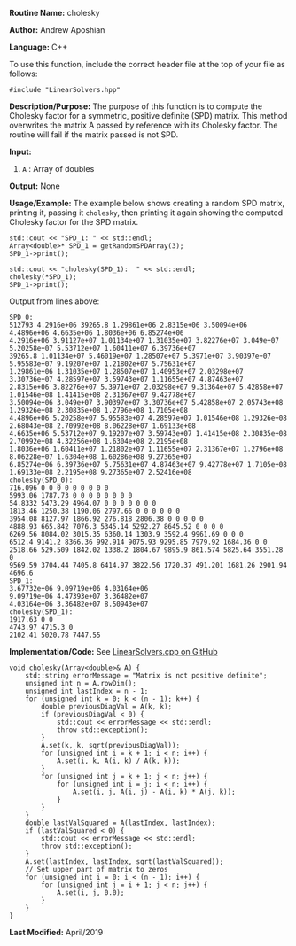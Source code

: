 **Routine Name:** cholesky

**Author:** Andrew Aposhian

**Language:** C++

To use this function, include the correct header file at the top of your file as follows:
```
#include "LinearSolvers.hpp"
```

**Description/Purpose:** The purpose of this function is to compute the Cholesky factor for a symmetric, positive definite (SPD) matrix. This method overwrites the matrix A passed by reference with its Cholesky factor. The routine will fail if the matrix passed is not SPD.

**Input:**
1. `A` : Array of doubles

**Output:** None

**Usage/Example:** The example below shows creating a random SPD matrix, printing it, passing it `cholesky`, then printing it again showing the computed Cholesky factor for the SPD matrix.
```
std::cout << "SPD_1: " << std::endl;
Array<double>* SPD_1 = getRandomSPDArray(3);
SPD_1->print();

std::cout << "cholesky(SPD_1):  " << std::endl;
cholesky(*SPD_1);
SPD_1->print();
```

Output from lines above:
```
SPD_0: 
512793 4.2916e+06 39265.8 1.29861e+06 2.8315e+06 3.50094e+06 4.4896e+06 4.6635e+06 1.8036e+06 6.85274e+06 
4.2916e+06 3.91127e+07 1.01134e+07 1.31035e+07 3.82276e+07 3.049e+07 5.20258e+07 5.53712e+07 1.60411e+07 6.39736e+07 
39265.8 1.01134e+07 5.46019e+07 1.28507e+07 5.3971e+07 3.90397e+07 5.95583e+07 9.19207e+07 1.21802e+07 5.75631e+07 
1.29861e+06 1.31035e+07 1.28507e+07 1.40953e+07 2.03298e+07 3.30736e+07 4.28597e+07 3.59743e+07 1.11655e+07 4.87463e+07 
2.8315e+06 3.82276e+07 5.3971e+07 2.03298e+07 9.31364e+07 5.42858e+07 1.01546e+08 1.41415e+08 2.31367e+07 9.42778e+07 
3.50094e+06 3.049e+07 3.90397e+07 3.30736e+07 5.42858e+07 2.05743e+08 1.29326e+08 2.30835e+08 1.2796e+08 1.7105e+08 
4.4896e+06 5.20258e+07 5.95583e+07 4.28597e+07 1.01546e+08 1.29326e+08 2.68043e+08 2.70992e+08 8.06228e+07 1.69133e+08 
4.6635e+06 5.53712e+07 9.19207e+07 3.59743e+07 1.41415e+08 2.30835e+08 2.70992e+08 4.32256e+08 1.6304e+08 2.2195e+08 
1.8036e+06 1.60411e+07 1.21802e+07 1.11655e+07 2.31367e+07 1.2796e+08 8.06228e+07 1.6304e+08 1.60286e+08 9.27365e+07 
6.85274e+06 6.39736e+07 5.75631e+07 4.87463e+07 9.42778e+07 1.7105e+08 1.69133e+08 2.2195e+08 9.27365e+07 2.52416e+08 
cholesky(SPD_0):  
716.096 0 0 0 0 0 0 0 0 0 
5993.06 1787.73 0 0 0 0 0 0 0 0 
54.8332 5473.29 4964.07 0 0 0 0 0 0 0 
1813.46 1250.38 1190.06 2797.66 0 0 0 0 0 0 
3954.08 8127.97 1866.92 276.818 2806.38 0 0 0 0 0 
4888.93 665.842 7076.3 5345.14 5292.27 8645.52 0 0 0 0 
6269.56 8084.02 3015.35 6360.14 1303.9 3592.4 9961.69 0 0 0 
6512.4 9141.2 8366.36 992.914 9075.93 9295.85 7979.92 1684.36 0 0 
2518.66 529.509 1842.02 1338.2 1804.67 9895.9 861.574 5825.64 3551.28 0 
9569.59 3704.44 7405.8 6414.97 3822.56 1720.37 491.201 1681.26 2901.94 4696.6 
SPD_1: 
3.67732e+06 9.09719e+06 4.03164e+06 
9.09719e+06 4.47393e+07 3.36482e+07 
4.03164e+06 3.36482e+07 8.50943e+07 
cholesky(SPD_1):  
1917.63 0 0 
4743.97 4715.3 0 
2102.41 5020.78 7447.55 
```

**Implementation/Code:**
See [LinearSolvers.cpp on GitHub](https://github.com/aposhiana/math5610/blob/master/src/lib/LinearSolvers.cpp)
```
void cholesky(Array<double>& A) {
    std::string errorMessage = "Matrix is not positive definite";
    unsigned int n = A.rowDim();
    unsigned int lastIndex = n - 1;
    for (unsigned int k = 0; k < (n - 1); k++) {
        double previousDiagVal = A(k, k);
        if (previousDiagVal < 0) {
            std::cout << errorMessage << std::endl;
            throw std::exception();
        }
        A.set(k, k, sqrt(previousDiagVal));
        for (unsigned int i = k + 1; i < n; i++) {
            A.set(i, k, A(i, k) / A(k, k));
        }
        for (unsigned int j = k + 1; j < n; j++) {
            for (unsigned int i = j; i < n; i++) {
                A.set(i, j, A(i, j) - A(i, k) * A(j, k));
            }
        }
    }
    double lastValSquared = A(lastIndex, lastIndex);
    if (lastValSquared < 0) {
        std::cout << errorMessage << std::endl;
        throw std::exception();
    }
    A.set(lastIndex, lastIndex, sqrt(lastValSquared));
    // Set upper part of matrix to zeros
    for (unsigned int i = 0; i < (n - 1); i++) {
        for (unsigned int j = i + 1; j < n; j++) {
            A.set(i, j, 0.0);
        }
    }
}
```

**Last Modified:** April/2019
